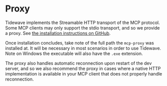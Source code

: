 # Proxy

Tidewave implements the Streamable HTTP transport of the MCP protocol.
Some MCP clients may only support the stdio transport, and so we provide
a proxy. See [the installation instructions on GitHub](https://github.com/tidewave-ai/mcp_proxy_rust#installation).

Once installation concludes, take note of the full path
the `mcp-proxy` was installed at. It will be necessary
in most scenarios in order to use Tidewave. Note on Windows
the executable will also have the `.exe` extension.

The proxy also handles automatic reconnection upon restart of the
dev server, and so we also recommend the proxy in cases where a
native HTTP implementation is available in your MCP client that
does not properly handle reconnection.
